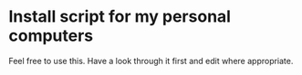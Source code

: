 # Install script for my personal computers

Feel free to use this. Have a look through it first and edit where appropriate.
